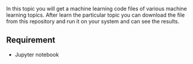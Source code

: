 In this topic you will get a machine learning  code files of various machine learning topics. After learn the particular topic you can download the file from this repository and run it on your system
and can see the results.
## Requirement
* <p> Jupyter notebook</p>
